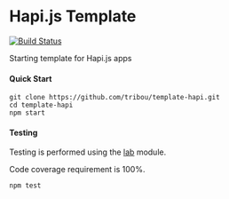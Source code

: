 # Hapi.js Template

[![Build Status](https://travis-ci.org/tribou/template-hapi.svg)](https://travis-ci.org/tribou/template-hapi)

Starting template for Hapi.js apps

#### Quick Start

```
git clone https://github.com/tribou/template-hapi.git
cd template-hapi
npm start
```

#### Testing

Testing is performed using the [lab](https://npm.org/packages/lab) module.

Code coverage requirement is 100%.

```
npm test
```


